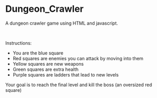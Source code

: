 # Dungeon_Crawler
A dungeon crawler game using HTML and javascript.

<br/>

Instructions:
<br/>
* You are the blue square
* Red squares are enemies you can attack by moving into them
* Yellow squares are new weapons
* Green squares are extra health
* Purple squares are ladders that lead to new levels

Your goal is to reach the final level and kill the boss (an oversized red square)

